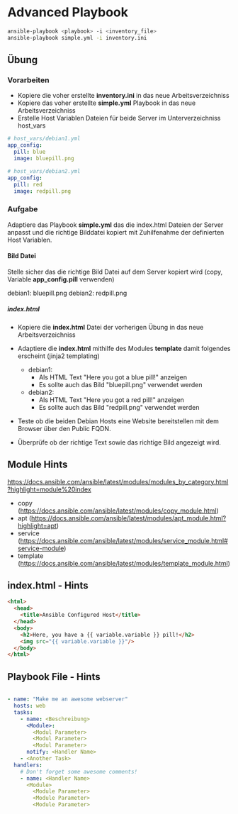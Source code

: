 # Advanced Playbook

```bash
ansible-playbook <playbook> -i <inventory_file>
ansible-playbook simple.yml -i inventory.ini
```

## Übung

### Vorarbeiten

- Kopiere die voher erstellte **inventory.ini** in das neue Arbeitsverzeichniss
- Kopiere das voher erstellte **simple.yml** Playbook in das neue Arbeitsverzeichniss
- Erstelle Host Variablen Dateien für beide Server im Unterverzeichniss host_vars

```yaml
# host_vars/debian1.yml
app_config:
  pill: blue
  image: bluepill.png
```

```yaml
# host_vars/debian2.yml
app_config:
  pill: red
  image: redpill.png
```

### Aufgabe

Adaptiere das Playbook **simple.yml** das die index.html Dateien der Server anpasst und die richtige Bilddatei kopiert mit Zuhilfenahme der definierten Host Variablen.

#### Bild Datei

Stelle sicher das die richtige Bild Datei auf dem Server kopiert wird (copy, Variable **app_config.pill** verwenden)

debian1:  bluepill.png
debian2:  redpill.png

##### index.html

- Kopiere die **index.html** Datei der vorherigen Übung in das neue Arbeitsverzeichniss
- Adaptiere die **index.html** mithilfe des Modules **template** damit folgendes erscheint (jinja2 templating)
  - debian1:
    - Als HTML Text "Here you got a blue pill!" anzeigen
    - Es sollte auch das Bild "bluepill.png" verwendet werden
  - debian2:
    - Als HTML Text "Here you got a red pill!" anzeigen
    - Es sollte auch das Bild "redpill.png" verwendet werden

- Teste ob die beiden Debian Hosts eine Website bereitstellen mit dem Browser über den Public FQDN.
- Überprüfe ob der richtige Text sowie das richtige Bild angezeigt wird.

## Module Hints

https://docs.ansible.com/ansible/latest/modules/modules_by_category.html?highlight=module%20index

- copy (https://docs.ansible.com/ansible/latest/modules/copy_module.html)
- apt (https://docs.ansible.com/ansible/latest/modules/apt_module.html?highlight=apt)
- service (https://docs.ansible.com/ansible/latest/modules/service_module.html#service-module)
- template (https://docs.ansible.com/ansible/latest/modules/template_module.html)

## index.html - Hints

```html
<html>
  <head>
    <title>Ansible Configured Host</title>
  </head>
  <body>
    <h2>Here, you have a {{ variable.variable }} pill!</h2>
    <img src="{{ variable.variable }}"/>
  </body>
</html>
```

## Playbook File - Hints

```yaml

- name: "Make me an awesome webserver"
  hosts: web
  tasks:
    - name: <Beschreibung>
      <Module>:
        <Modul Parameter>
        <Modul Parameter>
        <Modul Parameter>
      notify: <Handler Name>
    - <Another Task>
  handlers:
    # Don't forget some awesome comments!
    - name: <Handler Name>
      <Module>
        <Module Parameter>
        <Module Parameter>
        <Module Parameter>
```
